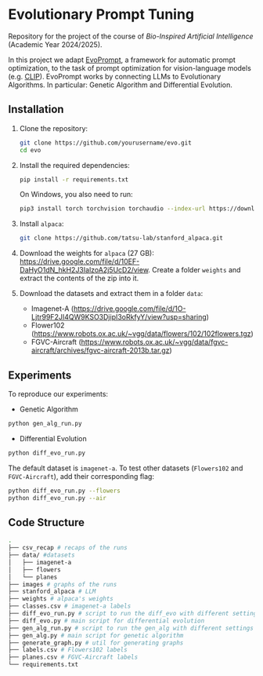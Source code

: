 # Evolutionary Prompt Tuning

Repository for the project of the course of *Bio-Inspired Artificial Intelligence* (Academic Year 2024/2025).

In this project we adapt [EvoPrompt](https://arxiv.org/abs/2309.08532), a framework for automatic prompt optimization, to the task of prompt optimization for vision-language models (e.g. [CLIP](https://github.com/openai/CLIP)). EvoPrompt works by connecting LLMs to Evolutionary Algorithms. In particular: Genetic Algorithm and Differential Evolution.

## Installation

1. Clone the repository:
   ```bash
   git clone https://github.com/yourusername/evo.git
   cd evo
   ```

2. Install the required dependencies:
   ```bash
   pip install -r requirements.txt
   ```

   On Windows, you also need to run:
   ```bash
   pip3 install torch torchvision torchaudio --index-url https://download.pytorch.org/whl/cu124
   ```

3. Install `alpaca`:
   ```bash
   git clone https://github.com/tatsu-lab/stanford_alpaca.git
   ```

4. Download the weights for `alpaca` (27 GB): https://drive.google.com/file/d/10EF-DaHyO1dN_hkH2J3IalzoA2j5UcD2/view. Create a folder `weights` and extract the contents of the zip into it.

5. Download the datasets and extract them in a folder `data`:
   - Imagenet-A (https://drive.google.com/file/d/1O-Ljtr99F2JI4QW9KSO3DjipI3oRkfyY/view?usp=sharing)
   - Flower102 (https://www.robots.ox.ac.uk/~vgg/data/flowers/102/102flowers.tgz)
   - FGVC-Aircraft (https://www.robots.ox.ac.uk/~vgg/data/fgvc-aircraft/archives/fgvc-aircraft-2013b.tar.gz)

## Experiments

To reproduce our experiments:
- Genetic Algorithm
```bash
python gen_alg_run.py
```

- Differential Evolution
```bash
python diff_evo_run.py
```

The default dataset is `imagenet-a`. To test other datasets (`Flowers102` and `FGVC-Aircraft`), add their corresponding flag:
```bash
python diff_evo_run.py --flowers
python diff_evo_run.py --air
```
## Code Structure
```bash
.
├── csv_recap # recaps of the runs
├── data/ #datasets
│   ├── imagenet-a
│   ├── flowers
│   └── planes
├── images # graphs of the runs
├── stanford_alpaca # LLM
├── weights # alpaca's weights
├── classes.csv # imagenet-a labels
├── diff_evo_run.py # script to run the diff_evo with different settings
├── diff_evo.py # main script for differential evolution
├── gen_alg_run.py # script to run the gen_alg with different settings
├── gen_alg.py # main script for genetic algorithm
├── generate_graph.py # util for generating graphs
├── labels.csv # Flowers102 labels
├── planes.csv # FGVC-Aircraft labels
└── requirements.txt
```
